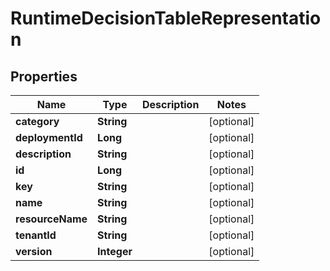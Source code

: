 
# RuntimeDecisionTableRepresentation

## Properties
Name | Type | Description | Notes
------------ | ------------- | ------------- | -------------
**category** | **String** |  |  [optional]
**deploymentId** | **Long** |  |  [optional]
**description** | **String** |  |  [optional]
**id** | **Long** |  |  [optional]
**key** | **String** |  |  [optional]
**name** | **String** |  |  [optional]
**resourceName** | **String** |  |  [optional]
**tenantId** | **String** |  |  [optional]
**version** | **Integer** |  |  [optional]



